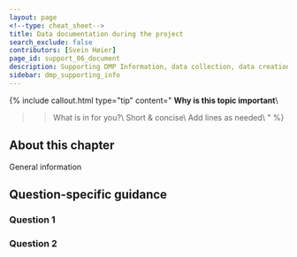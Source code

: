 ```yaml
---
layout: page
<!--type: cheat_sheet-->
title: Data documentation during the project
search_exclude: false
contributors: [Svein Høier]
page_id: support_06_document
description: Supporting DMP Information, data collection, data creation, data generation, data production
sidebar: dmp_supporting_info
---
```


{% include callout.html type="tip" content="
**Why is this topic important**\\
>> What is in for you?\\
>> Short & concise\\
>> Add lines as needed\\
" %}

## About this chapter

General information

## Question-specific guidance

### Question 1

### Question 2